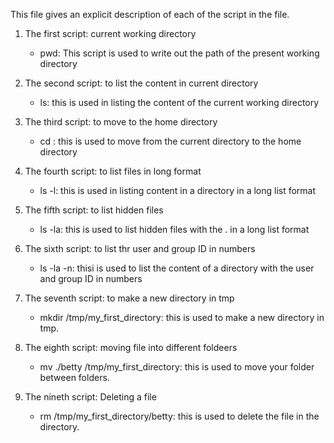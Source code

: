 This file gives an explicit description of each of the script in the file.

1. 	The first script: current working directory
 	- pwd: This script is used to write out the path of the present working directory

2.	The second script: to list the content in current directory
	- ls: this is used in listing the content of the current working directory

3.	The third script: to move to the home directory
	- cd \: this is used to move from the current directory to the home directory

4.	The fourth script: to list files in long format
	- ls -l: this is used in listing content in a directory in a long list format

5.	The fifth script: to list hidden files
	- ls -la: this is used to list hidden files with the . in a long list format

6.	The sixth script: to list thr user and group ID in numbers
	- ls -la -n: thisi is used to list the content of a directory with the user and group ID in numbers

7.	The seventh script: to make a new directory in tmp
	- mkdir /tmp/my_first_directory: this is used to make a new directory in tmp.

8.	The eighth script: moving file into different foldeers
	- mv ./betty /tmp/my_first_directory: this is used to move your folder between folders.

9.	The nineth script: Deleting a file
	- rm /tmp/my_first_directory/betty: this is used to delete the file in the directory.
